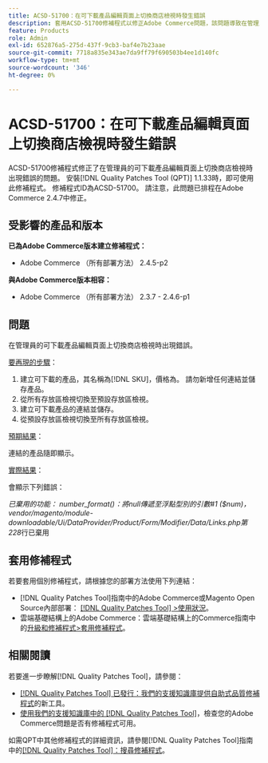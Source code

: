 ```yaml
---
title: ACSD-51700：在可下載產品編輯頁面上切換商店檢視時發生錯誤
description: 套用ACSD-51700修補程式以修正Adobe Commerce問題，該問題導致在管理員的可下載產品編輯頁面上切換商店檢視時出現錯誤。
feature: Products
role: Admin
exl-id: 652876a5-275d-437f-9cb3-baf4e7b23aae
source-git-commit: 7718a835e343ae7da9ff79f690503b4ee1d140fc
workflow-type: tm+mt
source-wordcount: '346'
ht-degree: 0%

---
```


# ACSD-51700：在可下載產品編輯頁面上切換商店檢視時發生錯誤

ACSD-51700修補程式修正了在管理員的可下載產品編輯頁面上切換商店檢視時出現錯誤的問題。 安裝[!DNL Quality Patches Tool (QPT)] 1.1.33時，即可使用此修補程式。 修補程式ID為ACSD-51700。 請注意，此問題已排程在Adobe Commerce 2.4.7中修正。

## 受影響的產品和版本

**已為Adobe Commerce版本建立修補程式：**

* Adobe Commerce （所有部署方法） 2.4.5-p2

**與Adobe Commerce版本相容：**

* Adobe Commerce （所有部署方法） 2.3.7 - 2.4.6-p1

## 問題

在管理員的可下載產品編輯頁面上切換商店檢視時出現錯誤。

<u>要再現的步驟</u>：

1. 建立可下載的產品，其名稱為[!DNL SKU]，價格為。 請勿新增任何連結並儲存產品。
1. 從所有存放區檢視切換至預設存放區檢視。
1. 建立可下載產品的連結並儲存。
1. 從預設存放區檢視切換至所有存放區檢視。

<u>預期結果</u>：

連結的產品隨即顯示。

<u>實際結果</u>：

會顯示下列錯誤：

*已棄用的功能： number_format()：將null傳遞至浮點型別的引數#1 ($num)，vendor/magento/module-downloadable/Ui/DataProvider/Product/Form/Modifier/Data/Links.php第228*&#x200B;行已棄用

## 套用修補程式

若要套用個別修補程式，請根據您的部署方法使用下列連結：

* [!DNL Quality Patches Tool]指南中的Adobe Commerce或Magento Open Source內部部署： [[!DNL Quality Patches Tool] >使用狀況](https://experienceleague.adobe.com/docs/commerce-operations/tools/quality-patches-tool/usage.html)。
* 雲端基礎結構上的Adobe Commerce：雲端基礎結構上的Commerce指南中的[升級和修補程式>套用修補程式](https://experienceleague.adobe.com/docs/commerce-cloud-service/user-guide/develop/upgrade/apply-patches.html)。

## 相關閱讀

若要進一步瞭解[!DNL Quality Patches Tool]，請參閱：

* [[!DNL Quality Patches Tool] 已發行：我們的支援知識庫提供自助式品質修補程式](/help/announcements/adobe-commerce-announcements/magento-quality-patches-released-new-tool-to-self-serve-quality-patches.md)的新工具。
* [使用我們的支援知識庫中的 [!DNL Quality Patches Tool]](/help/support-tools/patches-available-in-qpt-tool/check-patch-for-magento-issue-with-magento-quality-patches.md)，檢查您的Adobe Commerce問題是否有修補程式可用。

如需QPT中其他修補程式的詳細資訊，請參閱[!DNL Quality Patches Tool]指南中的[[!DNL Quality Patches Tool]：搜尋修補程式](https://experienceleague.adobe.com/tools/commerce-quality-patches/index.html)。
